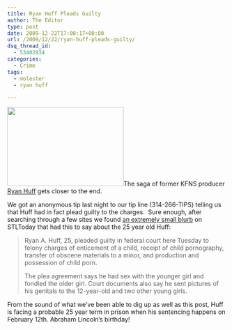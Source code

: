 ```yaml
---
title: Ryan Huff Pleads Guilty
author: The Editor
type: post
date: 2009-12-22T17:00:17+00:00
url: /2009/12/22/ryan-huff-pleads-guilty/
dsq_thread_id:
  - 53402834
categories:
  - Crime
tags:
  - molester
  - ryan huff

---
```

[<img class="alignright size-full wp-image-227" title="picture-11" src="http://punchingkitty.com/wp-content/uploads/2009/01/picture-11.png" alt="" width="267" height="181" srcset="http://media.punchingkitty.com/wordpress/2009/01/picture-11.png 334w, http://media.punchingkitty.com/wordpress/2009/01/picture-11-300x202.png 300w" sizes="(max-width: 267px) 100vw, 267px" />][1]The saga of former KFNS producer <a href="http://punchingkitty.com/tag/ryan-huff/" target="_blank">Ryan Huff</a> gets closer to the end.

We got an anonymous tip last night to our tip line (314-266-TIPS) telling us that Huff had in fact plead guilty to the charges.  Sure enough, after searching through a few sites we found <a href="http://www.stltoday.com/stltoday/news/stories.nsf/laworder/story/92C23946BA3A15A78625767B0006BF10?OpenDocument" target="_blank">an extremely small blurb</a> on STLToday that had this to say about the 25 year old Huff:

> Ryan A. Huff, 25, pleaded guilty in federal court here Tuesday to felony charges of enticement of a child, receipt of child pornography, transfer of obscene materials to a minor, and production and possession of child porn.
> 
> The plea agreement says he had sex with the younger girl and fondled the older girl. Court documents also say he sent pictures of his genitals to the 12-year-old and two other young girls.

From the sound of what we&#8217;ve been able to dig up as well as this post, Huff is facing a probable 25 year term in prison when his sentencing happens on February 12th. Abraham Lincoln&#8217;s birthday!

 [1]: http://punchingkitty.com/wp-content/uploads/2009/01/picture-11.png